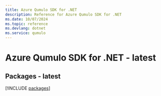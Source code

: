 ```yaml
---
title: Azure Qumulo SDK for .NET
description: Reference for Azure Qumulo SDK for .NET
ms.date: 10/07/2024
ms.topic: reference
ms.devlang: dotnet
ms.service: qumulo
---
```

# Azure Qumulo SDK for .NET - latest
## Packages - latest
[!INCLUDE [packages](qumulo-index.md)]